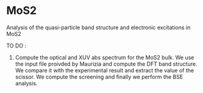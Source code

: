 # MoS2
Analysis of the quasi-particle band structure and electronic excitations in MoS2

TO DO :

1) Compute the optical and XUV abs spectrum for the MoS2 bulk. We use the input file
   proivded by Maurizia and compute the DFT band structure. We compare it with the experimental
   result and extract the value of the scissor. We compute the screening and finally we perform
   the BSE analysis. 
